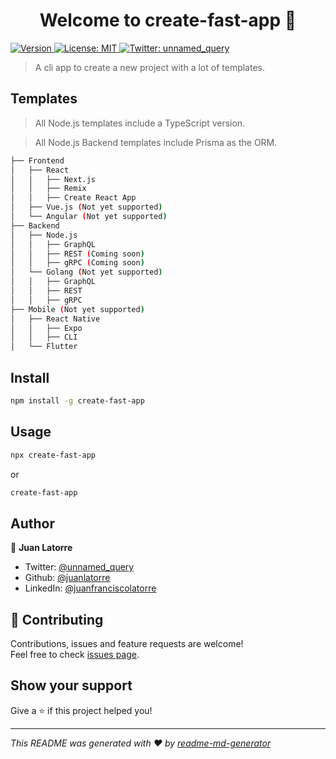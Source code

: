 <h1 align="center">Welcome to create-fast-app 👋</h1>
<p>
  <a href="https://www.npmjs.com/package/create-fast-app" target="_blank">
    <img alt="Version" src="https://img.shields.io/npm/v/create-fast-app.svg">
  </a>
  <a href="#" target="_blank">
    <img alt="License: MIT" src="https://img.shields.io/badge/License-MIT-yellow.svg" />
  </a>
  <a href="https://twitter.com/unnamed_query" target="_blank">
    <img alt="Twitter: unnamed_query" src="https://img.shields.io/twitter/follow/unnamed_query.svg?style=social" />
  </a>
</p>

> A cli app to create a new project with a lot of templates.

## Templates

> All Node.js templates include a TypeScript version.

> All Node.js Backend templates include Prisma as the ORM.

```bash
├── Frontend
│   ├── React
│   │   ├── Next.js
│   │   ├── Remix
│   │   ├── Create React App
│   ├── Vue.js (Not yet supported)
│   └── Angular (Not yet supported)
├── Backend
│   ├── Node.js
│   │   ├── GraphQL
│   │   ├── REST (Coming soon)
│   │   ├── gRPC (Coming soon)
│   └── Golang (Not yet supported)
│   │   ├── GraphQL
│   │   ├── REST
│   │   ├── gRPC
├── Mobile (Not yet supported)
│   ├── React Native
│   │   ├── Expo
│   │   ├── CLI
│   └── Flutter
```

## Install

```sh
npm install -g create-fast-app
```

## Usage

```sh
npx create-fast-app
```

or

```sh
create-fast-app
```

## Author

👤 **Juan Latorre**

- Twitter: [@unnamed_query](https://twitter.com/unnamed_query)
- Github: [@juanlatorre](https://github.com/juanlatorre)
- LinkedIn: [@juanfranciscolatorre](https://linkedin.com/in/juanfranciscolatorre)

## 🤝 Contributing

Contributions, issues and feature requests are welcome!<br />Feel free to check [issues page](https://github.com/juanlatorre/fast-app/issues).

## Show your support

Give a ⭐️ if this project helped you!

---

_This README was generated with ❤️ by [readme-md-generator](https://github.com/kefranabg/readme-md-generator)_
